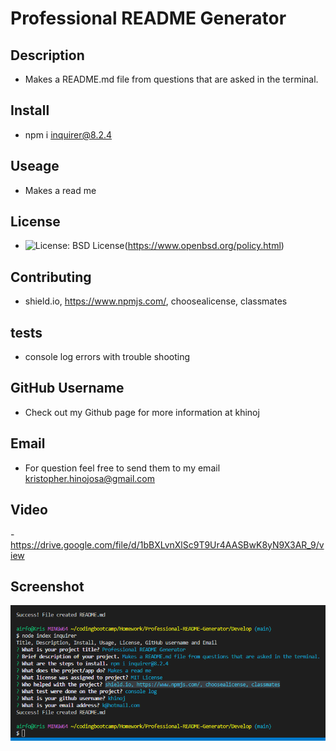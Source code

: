 # Professional README Generator

  ## Description
   - Makes a README.md file from questions that are asked in the terminal.

   ## Install
   - npm i inquirer@8.2.4

   ## Useage
   - Makes a read me

   ## License

   - ![License: BSD License](https://img.shields.io/badge/License-BSD-blueviolet.svg)(https://www.openbsd.org/policy.html)

   ## Contributing
   - shield.io, https://www.npmjs.com/, choosealicense, classmates

   ## tests

   - console log errors with trouble shooting

   ## GitHub Username

   - Check out my Github page for more information at khinoj

   ## Email

  - For question feel free to send them to my email kristopher.hinojosa@gmail.com

  ## Video

  -https://drive.google.com/file/d/1bBXLvnXlSc9T9Ur4AASBwK8yN9X3AR_9/view 

  ## Screenshot

![](./utils/README.PNG)

